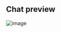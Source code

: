 <h2>Chat preview</h2>

![image](https://user-images.githubusercontent.com/53650602/124772682-ea809e80-df44-11eb-8dd1-2df5cb1143f6.png)


